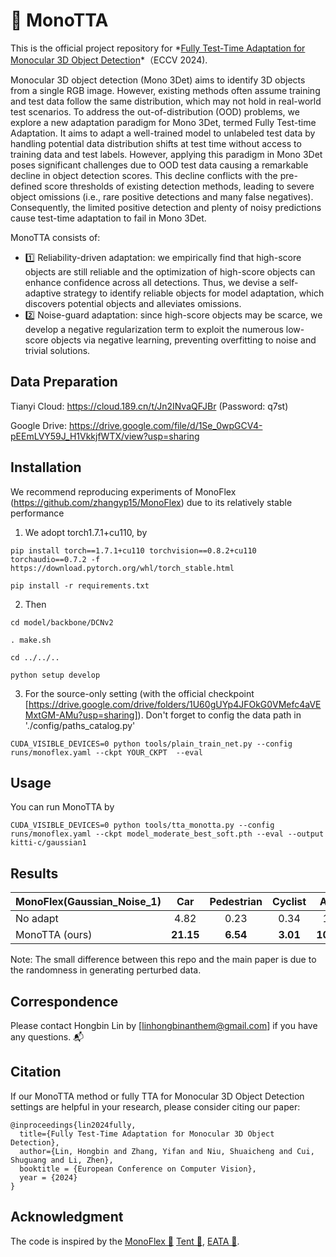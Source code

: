 #  🌠 MonoTTA
This is the official project repository for *[Fully Test-Time Adaptation for Monocular 3D Object Detection]([https://arxiv.org/pdf/2110.04596.pdf](https://arxiv.org/abs/2405.19682v1))*（ECCV 2024).


Monocular 3D object detection (Mono 3Det) aims to identify 3D objects from a single RGB image. However, existing methods often assume training and test data follow the same distribution, which may not hold in real-world test scenarios. To address the out-of-distribution (OOD) problems, we explore a new adaptation paradigm for Mono 3Det, termed Fully Test-time Adaptation. It aims to adapt a well-trained model to unlabeled test data by handling potential data distribution shifts at test time without access to training data and test labels. However, applying this paradigm in Mono 3Det poses significant challenges due to OOD test data causing a remarkable decline in object detection scores. This decline conflicts with the pre-defined score thresholds of existing detection methods, leading to severe object omissions (i.e., rare positive detections and many false negatives). Consequently, the limited positive detection and plenty of noisy predictions cause test-time adaptation to fail in Mono 3Det. 

MonoTTA consists of:
- 1️⃣ Reliability-driven adaptation: we empirically find that high-score objects are still reliable and the optimization of high-score objects can enhance confidence across all detections. Thus, we devise a self-adaptive strategy to identify reliable objects for model adaptation, which discovers potential objects and alleviates omissions.
- 2️⃣ Noise-guard adaptation: since high-score objects may be scarce, we develop a negative regularization term to exploit the numerous low-score objects via negative learning, preventing overfitting to noise and trivial solutions.

## Data Preparation
Tianyi Cloud: https://cloud.189.cn/t/Jn2INvaQFJBr (Password: q7st)

Google Drive: https://drive.google.com/file/d/1Se_0wpGCV4-pEEmLVY59J_H1VkkjfWTX/view?usp=sharing

## Installation
We recommend reproducing experiments of MonoFlex (https://github.com/zhangyp15/MonoFlex) due to its relatively stable performance
1. We adopt torch1.7.1+cu110, by
 ```
 pip install torch==1.7.1+cu110 torchvision==0.8.2+cu110 torchaudio==0.7.2 -f https://download.pytorch.org/whl/torch_stable.html

 pip install -r requirements.txt 
 ```
2. Then
 ```
cd model/backbone/DCNv2

. make.sh

cd ../../..

python setup develop
 ```

3. For the source-only setting (with the official checkpoint [https://drive.google.com/drive/folders/1U60gUYp4JFOkG0VMefc4aVEMxtGM-AMu?usp=sharing]). Don't forget to config the data path in './config/paths_catalog.py'
```
CUDA_VISIBLE_DEVICES=0 python tools/plain_train_net.py --config runs/monoflex.yaml --ckpt YOUR_CKPT  --eval
```

## Usage
You can run MonoTTA by
 ```
CUDA_VISIBLE_DEVICES=0 python tools/tta_monotta.py --config runs/monoflex.yaml --ckpt model_moderate_best_soft.pth --eval --output kitti-c/gaussian1
 ```

## Results
|     MonoFlex(Gaussian_Noise_1)      | Car | Pedestrian | Cyclist | Avg. |
| :---------- | :--------------: | :-----------------------: | :-----------------------: | :-----------------------: | 
| No adapt   | 4.82            | 0.23                    | 0.34    | 1.8 | 
| MonoTTA (ours) | **21.15** | **6.54** | **3.01** | **10.27** | 

Note: The small difference between this repo and the main paper is due to the randomness in generating perturbed data. 

## Correspondence 

Please contact Hongbin Lin by [linhongbinanthem@gmail.com] if you have any questions.  📬


## Citation
If our MonoTTA method or fully TTA for Monocular 3D Object Detection settings are helpful in your research, please consider citing our paper:
```
@inproceedings{lin2024fully,
  title={Fully Test-Time Adaptation for Monocular 3D Object Detection},
  author={Lin, Hongbin and Zhang, Yifan and Niu, Shuaicheng and Cui, Shuguang and Li, Zhen},
  booktitle = {European Conference on Computer Vision},
  year = {2024}
}
```

## Acknowledgment
The code is inspired by the [MonoFlex 🔗](https://github.com/zhangyp15/MonoFlex) [Tent 🔗](https://github.com/DequanWang/tent), [EATA 🔗](https://github.com/mr-eggplant/EATA).

